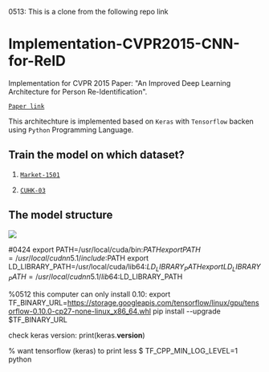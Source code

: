 0513: This is a clone from the following repo link

# Implementation-CVPR2015-CNN-for-ReID

Implementation for CVPR 2015 Paper: "An Improved Deep Learning Architecture for Person Re-Identification".

[`Paper link`](http://www.cv-foundation.org/openaccess/content_cvpr_2015/papers/Ahmed_An_Improved_Deep_2015_CVPR_paper.pdf)

This architechture is implemented based on `Keras` with `Tensorflow` backen using `Python` Programming Language.

## Train the model on which dataset?

1. [`Market-1501`](https://github.com/Deep-Learning-Person-Re-Identification/Implementaion-1/tree/master/market1501)

2. [`CUHK-03`](https://github.com/Deep-Learning-Person-Re-Identification/Implementaion-1/tree/master/CUHK03)

## The model structure

![](https://github.com/Deep-Learning-Person-Re-Identification/Implementaion-1/blob/master/model.png)


#0424
export PATH=/usr/local/cuda/bin:$PATH
export PATH=/usr/local/cudnn5.1/include:$PATH
export LD_LIBRARY_PATH=/usr/local/cuda/lib64:$LD_LIBRARY_PATH
export LD_LIBRARY_PATH=/usr/local/cudnn5.1/lib64:$LD_LIBRARY_PATH


%0512 this computer can only install 0.10:
export TF_BINARY_URL=https://storage.googleapis.com/tensorflow/linux/gpu/tensorflow-0.10.0-cp27-none-linux_x86_64.whl
pip install --upgrade $TF_BINARY_URL

check keras version:  print(keras.__version__)


% want tensorflow (keras) to print less
$ TF_CPP_MIN_LOG_LEVEL=1 python



